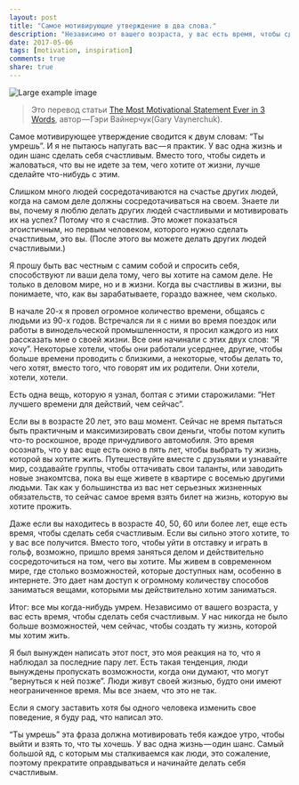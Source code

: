 ```yaml
---
layout: post
title: "Самое мотивирующие утверждение в два слова."
description: "Независимо от вашего возраста, у вас есть время, чтобы сделать себя счастливым."
date: 2017-05-06
tags: [motivation, inspiration]
comments: true
share: true
---
```


![Large example image](https://cdn-images-1.medium.com/max/800/1*qiWZ1-_XvSN6bm8Z3Wq8xg.png)

>Это перевод статьи <a href="#">The Most Motivational Statement Ever in 3 Words</a>, автор — Гэри Вайнерчук(Gary Vaynerchuk).

Самое мотивирующее утверждение сводится к двум словам: “Ты умрешь”. И я не пытаюсь напугать вас — я практик. У вас одна жизнь и один шанс сделать себя счастливым. Вместо того, чтобы сидеть и жаловаться, что вы не идете за тем, чего хотите от жизни, лучше сделайте что-нибудь с этим.

Слишком много людей сосредотачиваются на счастье других людей, когда на самом деле должны сосредотачиваться на своем. Знаете ли вы, почему я люблю делать других людей счастливыми и мотивировать их на успех? Потому что я счастлив. Это может показаться эгоистичным, но первым человеком, которого нужно сделать счастливым, это вы. (После этого вы можете делать других людей счастливыми.)

Я прошу быть вас честным с самим собой и спросить себя, способствуют ли ваши дела тому, чего вы хотите на самом деле. Не только в деловом мире, но и в жизни. Когда вы счастливы в жизни, вы понимаете, что, как вы зарабатываете, гораздо важнее, чем сколько.

В начале 20-х я провел огромное количество времени, общаясь с людьми из 90-х годов. Встречался ли я с ними во время поездок или работы в винодельческой промышленности, я просил каждого из них рассказать мне о своей жизни. Все они начинали с этих двух слов: “Я хочу”. Некоторые хотели, чтобы они работали усерднее, другие, чтобы больше времени проводить с близкими, а некоторые, чтобы делать то, чего хотят, вместо того, что говорят им их родители. Они хотели, хотели, хотели.

Есть одна вещь, которую я узнал, болтая с этими старожилами: “Нет лучшего времени для действий, чем сейчас”.

Если вы в возрасте 20 лет, это ваш момент. Сейчас не время пытаться быть практичным и максимизировать свои деньги, чтобы потом купить что-то роскошное, вроде причудливого автомобиля. Это время осознать, что у вас еще есть окно в пять лет, чтобы выбрать ту жизнь, которой вы хотите жить. Путешествуйте вместе с друзьями и узнавайте мир, создавайте группы, чтобы оттачивать свои таланты, или заводить новые знакомтсва, пока вы еще живете в квартире с восемью другими людьми. Так как у большинства из вас нет серьезных жизненных обязательств, то сейчас самое время взять билет на жизнь, которую вы хотите прожить.

Даже если вы находитесь в возрасте 40, 50, 60 или более лет, еще есть время, чтобы сделать себя счастливым. Если вы сильно этого хотите, то у вас все получится. Вместо того, чтобы уйти в отставку и играть в гольф, возможно, пришло время заняться делом и действительно сосредоточиться на том, чего вы хотите. Мы живем в современном мире, где столько возможностей, которые доступных нам, особенно в интернете. Это дает нам доступ к огромному количеству способов заниматься вещами, которыми мы действительно хотим заниматься.

Итог: все мы когда-нибудь умрем. Независимо от вашего возраста, у вас есть время, чтобы сделать себя счастливым. У нас никогда не было больше возможностей, чем сейчас, чтобы создать ту жизнь, которой мы хотим жить.

Я был вынужден написать этот пост, это моя реакция на то, что я наблюдал за последние пару лет. Есть такая тенденция, люди вынуждены пропускать возможности, когда они думают, что могут “вернуться к ней позже”. Люди живут своей жизнью, будто они имеют неограниченное время. Мы все знаем, что это не так.

Если я смогу заставить хотя бы одного человека изменить свое поведение, я буду рад, что написал это.

“Ты умрешь” эта фраза должна мотивировать тебя каждое утро, чтобы выйти и взять то, что ты хочешь. У вас одна жизнь — один шанс. Самый большой яд, с которым мы сталкиваемся как люди, это сожаление, поэтому прекратите оправдываться и начинайте делать себя счастливым.
